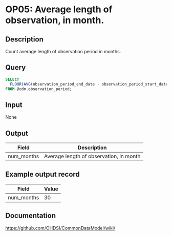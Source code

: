 <!---
Group:observation period
Name:OP05 Average length of observation, in month.
Author:Patrick Ryan
CDM Version: 5.3
-->

# OP05: Average length of observation, in month.

## Description
Count average length of observation period in months.

## Query
```sql
SELECT 
  FLOOR(AVG(observation_period_end_date - observation_period_start_date)/30)) AS num_months
FROM @cdm.observation_period;
```

## Input

None

## Output

|  Field |  Description |
| --- | --- |
| num_months |  Average length of observation, in month |

## Example output record

|  Field |  Value |
| --- | --- |
| num_months |  30 |

## Documentation
https://github.com/OHDSI/CommonDataModel/wiki/
